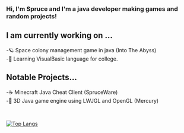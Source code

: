 ### Hi, I'm Spruce and I'm a java developer making games and random projects!

## I am currently working on ...
-🪐 Space colony management game in java (Into The Abyss) <br/>
-📔 Learning VisualBasic language for college.

## Notable Projects...
-☕ Minecraft Java Cheat Client (SpruceWare) <br/>
-🚂 3D Java game engine using LWJGL and OpenGL (Mercury) <br/>

<br/>

[![Top Langs](https://github-readme-stats.vercel.app/api/top-langs/?username=sprucewaredev&layout=compact&theme=merko)](https://github.com/anuraghazra/github-readme-stats)


